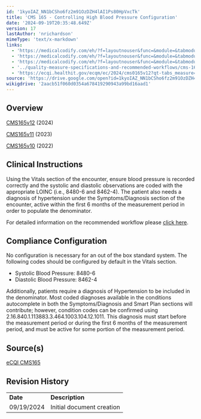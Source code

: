 ```yaml
---
id: '1kyoIAZ_NN1bCSho6fz2m91OzDZH4lAI1Ps80HpVxcTk'
title: 'CMS 165 - Controlling High Blood Pressure Configuration'
date: '2024-09-19T20:35:48.649Z'
version: 17
lastAuthor: 'nrichardson'
mimeType: 'text/x-markdown'
links:
  - 'https://medicalcodify.com/eh/?f=layoutnouser&func=&module=&tabmodule=&name=RXDBmain&searchterm=cms165&showresult=CMS165v12&showresulttype=Measure'
  - 'https://medicalcodify.com/eh/?f=layoutnouser&func=&module=&tabmodule=&name=RXDBmain&searchterm=cms165&showresult=CMS165v11&showresulttype=Measure'
  - 'https://medicalcodify.com/eh/?f=layoutnouser&func=&module=&tabmodule=&name=RXDBmain&searchterm=cms2&showresult=CMS165v10&showresulttype=Measure'
  - '../quality-measure-specifications-and-recommended-workflows/cms-165-controlling-high-blood-pressure.md'
  - 'https://ecqi.healthit.gov/ecqm/ec/2024/cms0165v12?qt-tabs_measure=measure-information'
source: 'https://drive.google.com/open?id=1kyoIAZ_NN1bCSho6fz2m91OzDZH4lAI1Ps80HpVxcTk'
wikigdrive: '2aacb51f060d0354a678419290943a99bd16aad1'
---
```

## Overview

[CMS165v12](https://medicalcodify.com/eh/?f=layoutnouser&func=&module=&tabmodule=&name=RXDBmain&searchterm=cms165&showresult=CMS165v12&showresulttype=Measure) (2024)

[CMS165v11](https://medicalcodify.com/eh/?f=layoutnouser&func=&module=&tabmodule=&name=RXDBmain&searchterm=cms165&showresult=CMS165v11&showresulttype=Measure) (2023)

[CMS165v10](https://medicalcodify.com/eh/?f=layoutnouser&func=&module=&tabmodule=&name=RXDBmain&searchterm=cms2&showresult=CMS165v10&showresulttype=Measure) (2022)

## Clinical Instructions

Using the Vitals section of the encounter, ensure blood pressure is recorded correctly and the systolic and diastolic observations are coded with the appropriate LOINC (i.e., 8480-6 and 8462-4). The patient also needs a diagnosis of hypertension under the Symptoms/Diagnosis section of the encounter, active within the first 6 months of the measurement period in order to populate the denominator.

For detailed information on the recommended workflow please [click here](../quality-measure-specifications-and-recommended-workflows/cms-165-controlling-high-blood-pressure.md).

## Compliance Configuration

No configuration is necessary for an out of the box standard system.  The following codes should be configured by default in the Vitals section.

* Systolic Blood Pressure: 8480-6
* Diastolic Blood Pressure: 8462-4

Additionally, patients require a diagnosis of Hypertension to be included in the denominator.  Most coded diagnoses available in the conditions autocomplete in both the Symptoms/Diagnosis and Smart Plan sections will contribute; however, condition codes can be confirmed using 2.16.840.1.113883.3.464.1003.104.12.1011.  This diagnosis must start before the measurement period or during the first 6 months of the measurement period, and must be active for some portion of the measurement period.

## Source(s)

[eCQI CMS165](https://ecqi.healthit.gov/ecqm/ec/2024/cms0165v12?qt-tabs_measure=measure-information)

## Revision History

<table>
<tr>
<td><strong>Date</strong></td>
<td><strong>Description</strong></td>
</tr>
<tr>
<td>09/19/2024</td>
<td>Initial document creation</td>
</tr>
</table>
